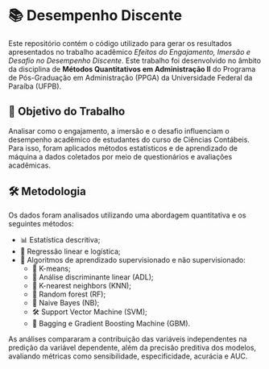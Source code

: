 # 📚 Desempenho Discente

Este repositório contém o código utilizado para gerar os resultados apresentados no trabalho acadêmico *Efeitos do Engajamento, Imersão e Desafio no Desempenho Discente*. Este trabalho foi desenvolvido no âmbito da disciplina de **Métodos Quantitativos em Administração II** do Programa de Pós-Graduação em Administração (PPGA) da Universidade Federal da Paraíba (UFPB).

## 🎯 Objetivo do Trabalho

Analisar como o engajamento, a imersão e o desafio influenciam o desempenho acadêmico de estudantes do curso de Ciências Contábeis. Para isso, foram aplicados métodos estatísticos e de aprendizado de máquina a dados coletados por meio de questionários e avaliações acadêmicas.

## 🛠️ Metodologia

Os dados foram analisados utilizando uma abordagem quantitativa e os seguintes métodos:
- 📊 Estatística descritiva;
- 🔢 Regressão linear e logística;
- 🤖 Algoritmos de aprendizado supervisionado e não supervisionado:
  - 📍 K-means;
  - 🧮 Análise discriminante linear (ADL);
  - 📏 K-nearest neighbors (KNN);
  - 🌳 Random forest (RF);
  - 🎲 Naive Bayes (NB);
  - 🛠️ Support Vector Machine (SVM);
  - 🧩 Bagging e Gradient Boosting Machine (GBM).

As análises compararam a contribuição das variáveis independentes na predição da variável dependente, além da precisão preditiva dos modelos, avaliando métricas como sensibilidade, especificidade, acurácia e AUC.

